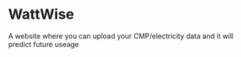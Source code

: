 # WattWise
A website where you can upload your CMP/electricity data and it will predict future useage
